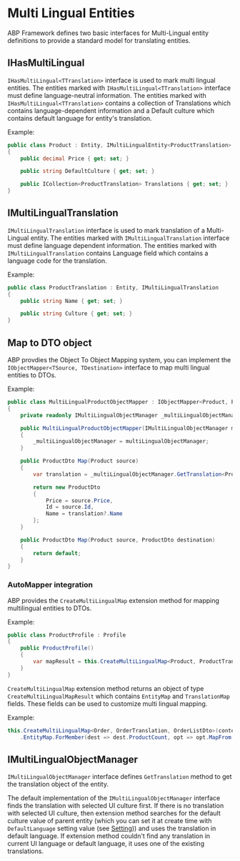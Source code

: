 # Multi Lingual Entities

ABP Framework defines two basic interfaces for Multi-Lingual entity definitions to provide a standard model for translating entities.

## IHasMultiLingual

`IHasMultiLingual<TTranslation>` interface is used to mark multi lingual entities. The entities marked with `IHasMultiLingual<TTranslation>` interface must define language-neutral information. The entities marked with `IHasMultiLingual<TTranslation>` contains a collection of Translations which contains language-dependent information and a Default culture which contains default language for entity's translation.

Example:

```csharp
public class Product : Entity, IMultiLingualEntity<ProductTranslation>
{
    public decimal Price { get; set; }

    public string DefaultCulture { get; set; }

    public ICollection<ProductTranslation> Translations { get; set; }
}
```

## IMultiLingualTranslation

`IMultiLingualTranslation` interface is used to mark translation of a Multi-Lingual entity. The entities marked with `IMultiLingualTranslation` interface must define language dependent information. The entities marked with `IMultiLingualTranslation` contains Language field which contains a language code for the translation.

Example:

```csharp
public class ProductTranslation : Entity, IMultiLingualTranslation
{
    public string Name { get; set; }

    public string Culture { get; set; }
}
```

## Map to DTO object

ABP provdies the Object To Object Mapping system, you can implement the `IObjectMapper<TSource, TDestination>` interface to map multi lingual entities to DTOs.

Example:

```csharp
public class MultiLingualProductObjectMapper : IObjectMapper<Product, ProductDto>, ITransientDependency
{
    private readonly IMultiLingualObjectManager _multiLingualObjectManager;

    public MultiLingualProductObjectMapper(IMultiLingualObjectManager multiLingualObjectManager)
    {
        _multiLingualObjectManager = multiLingualObjectManager;
    }

    public ProductDto Map(Product source)
    {
        var translation = _multiLingualObjectManager.GetTranslation<Product, ProductDto>(source);

        return new ProductDto
        {
            Price = source.Price,
            Id = source.Id,
            Name = translation?.Name
        };
    }

    public ProductDto Map(Product source, ProductDto destination)
    {
        return default;
    }
}

```

### AutoMapper integration

ABP provides the `CreateMultiLingualMap` extension method for mapping multilingual entities to DTOs.

Example:

```csharp
public class ProductProfile : Profile
{
    public ProductProfile()
    {
        var mapResult = this.CreateMultiLingualMap<Product, ProductTranslation, ProductDto>();
    }
}
```

`CreateMultiLingualMap` extension method returns an object of type `CreateMultiLingualMapResult` which contains `EntityMap` and `TranslationMap` fields. These fields can be used to customize multi lingual mapping.

Example:

```csharp
this.CreateMultiLingualMap<Order, OrderTranslation, OrderListDto>(context)
    .EntityMap.ForMember(dest => dest.ProductCount, opt => opt.MapFrom(src => src.Products.Count));
```

## IMultiLingualObjectManager

`IMultiLingualObjectManager` interface defines `GetTranslation` method to get the translation object of the entity.

The default implementation of the `IMultiLingualObjectManager` interface finds the translation with selected UI culture first. If there is no translation with selected UI culture, then extension method searches for the default culture value of parent entity (which you can set it at create time with `DefaultLanguage` setting value (see [Setting](Settings.md))) and uses the translation in default language. If extension method couldn't find any translation in current UI language or default language, it uses one of the existing translations.